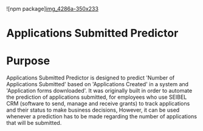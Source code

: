   ![npm package][img_4286a-350x233](https://wecarecanada.ca/wp-content/uploads/2019/07/application-form-icon-4.png) 
  # Applications Submitted Predictor


# Purpose

Applications Submitted Predictor is designed to predict 'Number of Applications Submitted' based on 'Applications Created' in a system and  'Application forms downloaded'. It was originally built in order to automate the prediction of applications submitted, for employees who use SEIBEL CRM (software to send, manage and receive grants) to track applications and their status to make business decisions, However, it can be used whenever a prediction has to be made regarding the number of applications that will be submitted.
